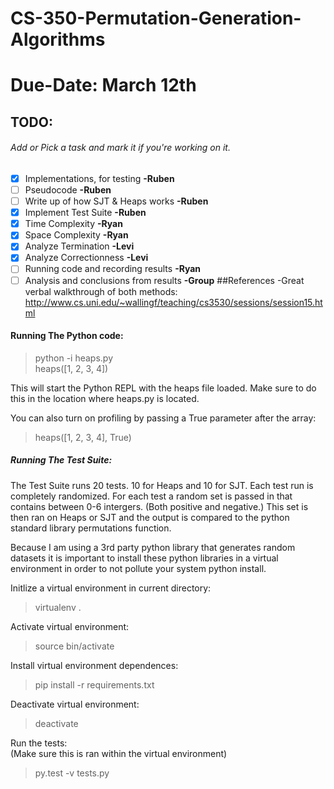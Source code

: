 # CS-350-Permutation-Generation-Algorithms
# Due-Date: March 12th
## TODO:  
###### Add or Pick a task and mark it if you're working on it.  
- [X] Implementations, for testing __-Ruben__
- [ ] Pseudocode __-Ruben__
- [ ] Write up of how SJT & Heaps works __-Ruben__
- [X] Implement Test Suite __-Ruben__
- [X] Time Complexity __-Ryan__
- [X] Space Complexity __-Ryan__
- [X] Analyze Termination __-Levi__
- [X] Analyze Correctionness  __-Levi__
- [ ] Running code and recording results __-Ryan__
- [ ] Analysis and conclusions from results __-Group__
##References
-Great verbal walkthrough of both methods: http://www.cs.uni.edu/~wallingf/teaching/cs3530/sessions/session15.html

#### Running The Python code:

>python -i heaps.py  
>heaps([1, 2, 3, 4])

This will start the Python REPL with the heaps file loaded. Make sure to do this in the location where heaps.py is located.

You can also turn on profiling by passing a True parameter after the array:  

>heaps([1, 2, 3, 4], True)
  

##### Running The Test Suite:

The Test Suite runs 20 tests. 
10 for Heaps and 10 for SJT. 
Each test run is completely randomized.
For each test a random set is passed in that contains between 0-6 intergers. (Both positive and negative.)
This set is then ran on Heaps or SJT and the output is compared to the python standard library permutations function.

Because I am using a 3rd party python library that generates random datasets it is important to install these python libraries in a virtual environment in order to not pollute your system python install.

Initlize a virtual environment in current directory:
>virtualenv .

Activate virtual environment:
>source bin/activate

Install virtual environment dependences:
>pip install -r requirements.txt

Deactivate virtual environment:
>deactivate

Run the tests:  
(Make sure this is ran within the virtual environment)
>py.test -v tests.py 


